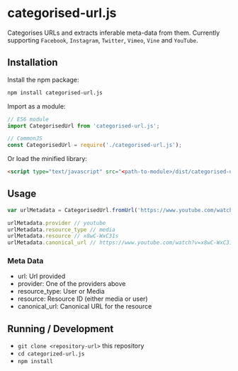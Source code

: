 # categorised-url.js

Categorises URLs and extracts inferable meta-data from them. Currently supporting `Facebook`, `Instagram`, `Twitter`, `Vimeo`, `Vine` and `YouTube`.

## Installation

Install the npm package:

```bash
npm install categorised-url.js
```

Import as a module:

```js
// ES6 module
import CategorisedUrl from 'categorised-url.js';

// CommonJS
const CategorisedUrl = require('./categorised-url.js');
```

Or load the minified library:

```html
<script type="text/javascript" src="<path-to-module>/dist/categorised-url.min.js"></script>
```

## Usage

```js
var urlMetadata = CategorisedUrl.fromUrl('https://www.youtube.com/watch?v=x8wC-WxC31s');

urlMetadata.provider // youtube
urlMetadata.resource_type // media
urlMetadata.resource // x8wC-WxC31s
urlMetadata.canonical_url // https://www.youtube.com/watch?v=x8wC-WxC31s
```

### Meta Data

* url: Url provided
* provider: One of the providers above
* resource_type: User or Media
* resource: Resource ID (either media or user)
* canonical_url: Canonical URL for the resource

## Running / Development

* `git clone <repository-url>` this repository
* `cd categorized-url.js`
* `npm install`
